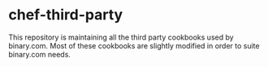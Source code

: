 # chef-third-party

This repository is maintaining all the third party cookbooks used by binary.com.
Most of these cookbooks are slightly modified in order to suite binary.com needs.
